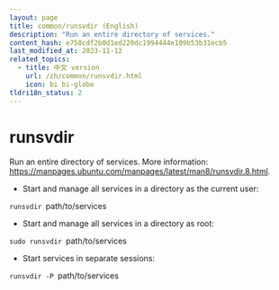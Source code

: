 ```yaml
---
layout: page
title: common/runsvdir (English)
description: "Run an entire directory of services."
content_hash: e758cdf2b0d1ed220dc1994444e109b53b31ecb5
last_modified_at: 2023-11-12
related_topics:
  - title: 中文 version
    url: /zh/common/runsvdir.html
    icon: bi bi-globe
tldri18n_status: 2
---
```

# runsvdir

Run an entire directory of services.
More information: <https://manpages.ubuntu.com/manpages/latest/man8/runsvdir.8.html>.

- Start and manage all services in a directory as the current user:

`runsvdir `<span class="tldr-var badge badge-pill bg-dark-lm bg-white-dm text-white-lm text-dark-dm font-weight-bold">path/to/services</span>

- Start and manage all services in a directory as root:

`sudo runsvdir `<span class="tldr-var badge badge-pill bg-dark-lm bg-white-dm text-white-lm text-dark-dm font-weight-bold">path/to/services</span>

- Start services in separate sessions:

`runsvdir -P `<span class="tldr-var badge badge-pill bg-dark-lm bg-white-dm text-white-lm text-dark-dm font-weight-bold">path/to/services</span>
